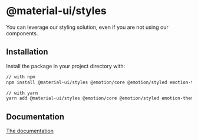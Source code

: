 # @material-ui/styles

You can leverage our styling solution, even if you are not using our components.

## Installation

Install the package in your project directory with:

```sh
// with npm
npm install @material-ui/styles @emotion/core @emotion/styled emotion-theming

// with yarn
yarn add @material-ui/styles @emotion/core @emotion/styled emotion-theming
```

## Documentation

[The documentation](https://material-ui.com/styles/basics/)
